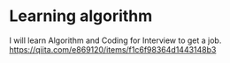 # Learning algorithm
I will learn Algorithm and Coding for Interview to get a job.
https://qiita.com/e869120/items/f1c6f98364d1443148b3